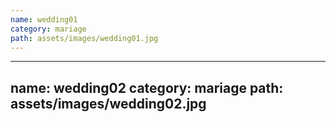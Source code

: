 ```yaml
--- 
name: wedding01
category: mariage
path: assets/images/wedding01.jpg
---
```



--- 
name: wedding02
category: mariage
path: assets/images/wedding02.jpg
---


